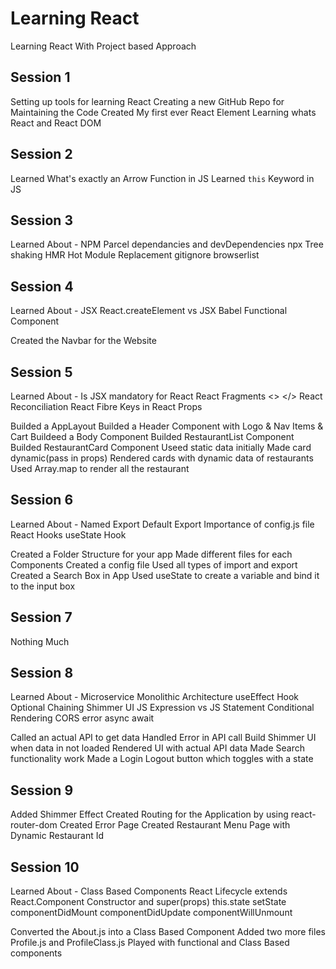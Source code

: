 # Learning React

Learning React With Project based Approach

## Session 1

Setting up tools for learning React
Creating a new GitHub Repo for Maintaining the Code
Created My first ever React Element
Learning whats React and React DOM

## Session 2

Learned What's exactly an Arrow Function in JS
Learned `this` Keyword in JS

## Session 3

Learned About -
NPM
Parcel
dependancies and devDependencies
npx
Tree shaking
HMR Hot Module Replacement
gitignore
browserlist

## Session 4

Learned About -
JSX
React.createElement vs JSX
Babel
Functional Component

Created the Navbar for the Website

## Session 5

Learned About -
Is JSX mandatory for React
React Fragments <> </>
React Reconciliation
React Fibre
Keys in React
Props

Builded a AppLayout
Builded a Header Component with Logo & Nav Items & Cart
Buildeed a Body Component
Builded RestaurantList Component
Builded RestaurantCard Component
Useed static data initially
Made card dynamic(pass in props)
Rendered cards with dynamic data of restaurants
Used Array.map to render all the restaurant

## Session 6

Learned About -
Named Export
Default Export
Importance of config.js file
React Hooks
useState Hook

Created a Folder Structure for your app
Made different files for each Components
Created a config file
Used all types of import and export
Created a Search Box in App
Used useState to create a variable and bind it to the input box

## Session 7

Nothing Much

## Session 8

Learned About -
Microservice
Monolithic Architecture
useEffect Hook
Optional Chaining
Shimmer UI
JS Expression vs JS Statement
Conditional Rendering
CORS error
async await

Called an actual API to get data
Handled Error in API call
Build Shimmer UI when data in not loaded
Rendered UI with actual API data
Made Search functionality work
Made a Login Logout button which toggles with a state

## Session 9

Added Shimmer Effect
Created Routing for the Application by using react-router-dom
Created Error Page
Created Restaurant Menu Page with Dynamic Restaurant Id

## Session 10

Learned About -
Class Based Components
React Lifecycle
extends React.Component
Constructor and super(props)
this.state
setState
componentDidMount
componentDidUpdate
componentWillUnmount

Converted the About.js into a Class Based Component
Added two more files Profile.js and ProfileClass.js
Played with functional and Class Based components
